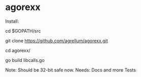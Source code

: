 agorexx
=======

Install:

cd $GOPATH/src

git clone https://github.com/agrellum/agorexx.git

cd agorexx/

go build libcalls.go

Note: Should be 32-bit safe now.
Needs: Docs and more Tests
